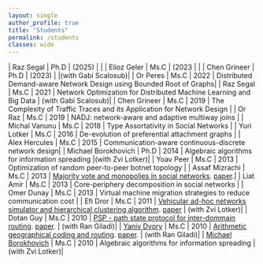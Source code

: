 ```yaml
---
layout: single
author_profile: true
title: "Students"
permalink: /students
classes: wide
---
```



| Raz Segal | Ph.D | (2025) | |
| Elioz Geler | Ms.C |  (2023 | |
| Chen Grineer | Ph.D | (2023) | |(with Gabi Scalosub)|
| Or Peres | Ms.C | 2022 | Distributed Demand-aware Network Design using Bounded Root of Graphs|
| Raz Segal | Ms.C | 2021 | Network Optimization for Distributed Machine Learning and Big Data | (with Gabi Scalosub)|
| Chen Grineer | Ms.C | 2019 | The Complexity of Traffic Traces and its Application for Network Design |
| Or Raz | Ms.C | 2019 | NADJ: network-aware and adaptive multiway joins |
| Michal Vanunu | Ms.C | 2018 | Type Assortativity in Social Networks |
| Yuri Lotker | Ms.C | 2016 | De-evolution of preferential attachment graphs |
| Alex Hercules | Ms.C | 2015 | Communication-aware continuous-discrete network design|
| Michael Borokhovich | Ph.D | 2014 | Algebraic algorithms for information spreading |(with Zvi Lotker)| 
| Yoav Peer | Ms.C | 2013 | Optimization of random peer-to-peer botnet topology |
| Assaf Mizrachi | Ms.C | 2013 | [Majority vote and monopolies in social networks](http://www.bgu.ac.il/~avin/papers/asi_thesis.pdf). [paper]().|
| Liat Amir | Ms.C | 2013 | Core-periphery decomposition in social networks |
| Omer Dunay | Ms.C | 2013 | Virtual machine migration strategies to reduce communication cost |
| Efi Dror | Ms.C | 2011 | [Vehicular ad-hoc networks simulator and hierarchical clustering algorithm](http://www.bgu.ac.il/~avin/papers/efi_thesis.pdf). [paper]() | (with Zvi Lotker)| 
| Dotan Guy | Ms.C | 2010 | [PSP - path state protocol for inter-dommain routing](http://www.bgu.ac.il/~avin/papers/psp_thesis.pdf). [paper](http://www.bgu.ac.il/~avin/papers/05983792.pdf). | (with Ran Giladi)|
| [Yaniv Dvory](https://www.linkedin.com/in/yaniv-dvory-96637424/) | Ms.C | 2010 | [Arithmetic geographical coding and routing](http://www.bgu.ac.il/~avin/papers/gqr_thesis.pdf). [paper](http://www.bgu.ac.il/~avin/papers/05983794.pdf). | (with Ran Giladi)|
| [Michael Borokhovich](https://www.linkedin.com/in/michaelbor/) | Ms.C | 2010 | Algebraic algorithms for information spreading | (with Zvi Lotker)|
